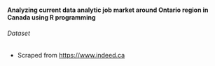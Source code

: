 #### Analyzing current data analytic job market around Ontario region in Canada using R programming
###### Dataset 
- Scraped from https://www.indeed.ca
